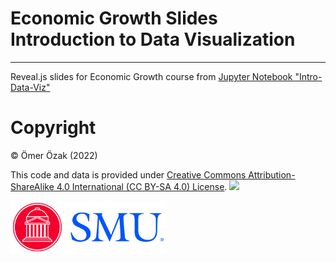 # Economic Growth Slides Introduction to Data Visualization
---

Reveal.js slides for Economic Growth course from [Jupyter Notebook "Intro-Data-Viz"](https://github.com/SMU-Econ-Growth/EconGrowthUG-Notebooks/blob/main/Intro-Data-Viz.ipynb)

# Copyright 

&copy; Ömer Özak (2022)

This code and data is provided under [Creative Commons Attribution-ShareAlike 4.0 International (CC BY-SA 4.0) License](https://creativecommons.org/licenses/by-sa/4.0/). ![](http://mirrors.creativecommons.org/presskit/buttons/88x31/svg/by-sa.svg)

[<img src="https://github.com/measuring-culture/Expanding-Measurement-Culture-Facebook-JRSI/blob/main/pics/SMUlogowWordmarkRB.jpg?raw=true" width="250">](http://omerozak.com)
